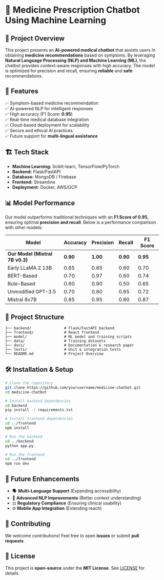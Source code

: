# 🏥 Medicine Prescription Chatbot Using Machine Learning

## 📌 Project Overview
This project presents an **AI-powered medical chatbot** that assists users in obtaining **medicine recommendations** based on symptoms. By leveraging **Natural Language Processing (NLP) and Machine Learning (ML)**, the chatbot provides context-aware responses with high accuracy. The model is optimized for precision and recall, ensuring **reliable** and **safe** recommendations.

## 🚀 Features
✅ Symptom-based medicine recommendation  
✅ AI-powered NLP for intelligent responses  
✅ High accuracy (F1 Score: **0.95**)  
✅ Real-time medical database integration  
✅ Cloud-based deployment for scalability  
✅ Secure and ethical AI practices  
✅ Future support for **multi-lingual assistance**  

## 🏗️ Tech Stack
- **Machine Learning:** Scikit-learn, TensorFlow/PyTorch  
- **Backend:** Flask/FastAPI  
- **Database:** MongoDB / Firebase  
- **Frontend:** Streamline
- **Deployment:** Docker, AWS/GCP  

## 📊 Model Performance
Our model outperforms traditional techniques with an **F1 Score of 0.95**, ensuring optimal **precision and recall**. Below is a performance comparison with other models:

| Model | Accuracy | Precision | Recall | F1 Score |
|--------|----------|-----------|--------|----------|
| **Our Model (Mistral 7B v0.3)** | **0.90** | **1.00** | **0.90** | **0.95** |
| Early LLaMA 2 13B | 0.65 | 0.85 | 0.60 | 0.70 |
| BERT-Based | 0.70 | 0.97 | 0.60 | 0.74 |
| Rule-Based | 0.60 | 0.90 | 0.50 | 0.65 |
| Unmodified GPT-3.5 | 0.70 | 0.80 | 0.65 | 0.72 |
| Mistral 8x7B | 0.85 | 0.95 | 0.80 | 0.87 |

## 📂 Project Structure
```
├── backend/               # Flask/FastAPI backend
├── frontend/              # React frontend
├── model/                 # ML model and training scripts
├── data/                  # Training datasets
├── docs/                  # Documentation & research paper
├── tests/                 # Unit & integration tests
└── README.md              # Project Overview
```

## 🛠️ Installation & Setup
```bash
# Clone the repository
git clone https://github.com/yourusername/medicine-chatbot.git
cd medicine-chatbot

# Install backend dependencies
cd backend
pip install -r requirements.txt

# Install frontend dependencies
cd ../frontend
npm install

# Run the backend
cd ../backend
python app.py

# Run the frontend
cd ../frontend
npm run dev
```

## 🎯 Future Enhancements
- 🗣️ **Multi-Language Support** (Expanding accessibility)  
- 🧠 **Advanced NLP Improvements** (Better context understanding)  
- ⚖️ **Regulatory Compliance** (Ensuring clinical usability)  
- 🌐 **Mobile App Integration** (Extending reach)  

## 🤝 Contributing
We welcome contributions! Feel free to open **issues** or submit **pull requests**.

## 📜 License
This project is **open-source** under the **MIT License**. See [LICENSE](#) for details.

